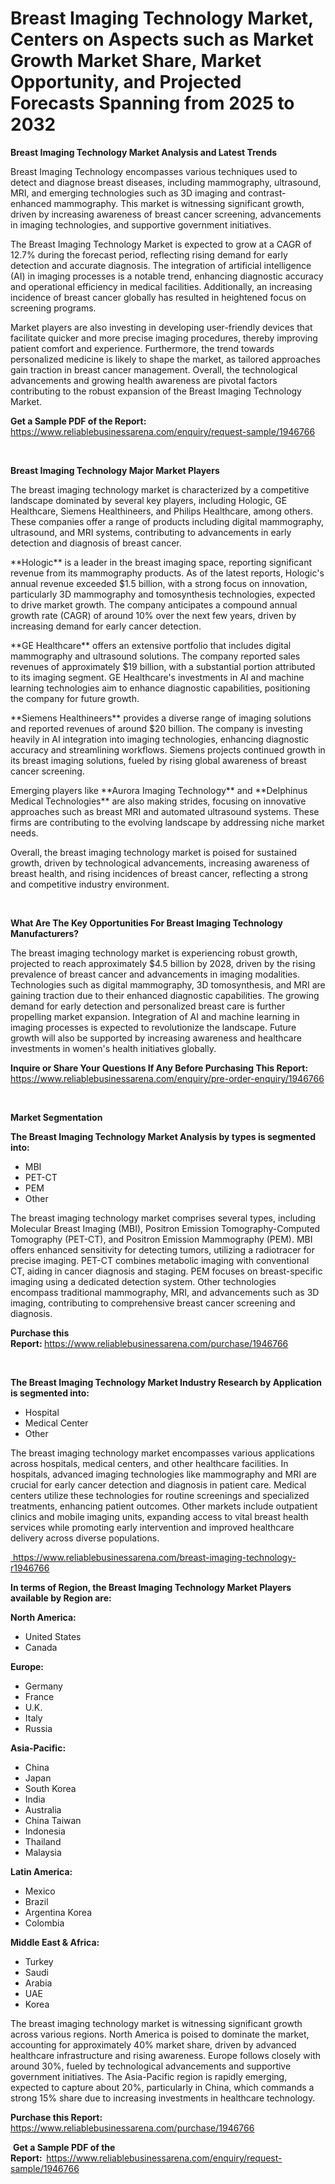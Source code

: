 <p><h1>Breast Imaging Technology Market, Centers on Aspects such as Market Growth Market Share, Market Opportunity, and Projected Forecasts Spanning from 2025 to 2032</h1></p><p><strong>Breast Imaging Technology Market Analysis and Latest Trends</strong></p>
<p><p>Breast Imaging Technology encompasses various techniques used to detect and diagnose breast diseases, including mammography, ultrasound, MRI, and emerging technologies such as 3D imaging and contrast-enhanced mammography. This market is witnessing significant growth, driven by increasing awareness of breast cancer screening, advancements in imaging technologies, and supportive government initiatives.</p><p>The Breast Imaging Technology Market is expected to grow at a CAGR of 12.7% during the forecast period, reflecting rising demand for early detection and accurate diagnosis. The integration of artificial intelligence (AI) in imaging processes is a notable trend, enhancing diagnostic accuracy and operational efficiency in medical facilities. Additionally, an increasing incidence of breast cancer globally has resulted in heightened focus on screening programs.</p><p>Market players are also investing in developing user-friendly devices that facilitate quicker and more precise imaging procedures, thereby improving patient comfort and experience. Furthermore, the trend towards personalized medicine is likely to shape the market, as tailored approaches gain traction in breast cancer management. Overall, the technological advancements and growing health awareness are pivotal factors contributing to the robust expansion of the Breast Imaging Technology Market.</p></p>
<p><strong>Get a Sample PDF of the Report:&nbsp;</strong> <a href="https://www.reliablebusinessarena.com/enquiry/request-sample/1946766?utm_campaign=3566&utm_medium=2&utm_source=Github&utm_content=ia&utm_term=13042025&utm_id=breast-imaging-technology">https://www.reliablebusinessarena.com/enquiry/request-sample/1946766</a></p>
<p>&nbsp;</p>
<p><strong>Breast Imaging Technology Major Market Players</strong></p>
<p><p>The breast imaging technology market is characterized by a competitive landscape dominated by several key players, including Hologic, GE Healthcare, Siemens Healthineers, and Philips Healthcare, among others. These companies offer a range of products including digital mammography, ultrasound, and MRI systems, contributing to advancements in early detection and diagnosis of breast cancer.</p><p>**Hologic** is a leader in the breast imaging space, reporting significant revenue from its mammography products. As of the latest reports, Hologic's annual revenue exceeded $1.5 billion, with a strong focus on innovation, particularly 3D mammography and tomosynthesis technologies, expected to drive market growth. The company anticipates a compound annual growth rate (CAGR) of around 10% over the next few years, driven by increasing demand for early cancer detection.</p><p>**GE Healthcare** offers an extensive portfolio that includes digital mammography and ultrasound solutions. The company reported sales revenues of approximately $19 billion, with a substantial portion attributed to its imaging segment. GE Healthcare's investments in AI and machine learning technologies aim to enhance diagnostic capabilities, positioning the company for future growth.</p><p>**Siemens Healthineers** provides a diverse range of imaging solutions and reported revenues of around $20 billion. The company is investing heavily in AI integration into imaging technologies, enhancing diagnostic accuracy and streamlining workflows. Siemens projects continued growth in its breast imaging solutions, fueled by rising global awareness of breast cancer screening.</p><p>Emerging players like **Aurora Imaging Technology** and **Delphinus Medical Technologies** are also making strides, focusing on innovative approaches such as breast MRI and automated ultrasound systems. These firms are contributing to the evolving landscape by addressing niche market needs.</p><p>Overall, the breast imaging technology market is poised for sustained growth, driven by technological advancements, increasing awareness of breast health, and rising incidences of breast cancer, reflecting a strong and competitive industry environment.</p></p>
<p>&nbsp;</p>
<p><strong>What Are The Key Opportunities For Breast Imaging Technology Manufacturers?</strong></p>
<p><p>The breast imaging technology market is experiencing robust growth, projected to reach approximately $4.5 billion by 2028, driven by the rising prevalence of breast cancer and advancements in imaging modalities. Technologies such as digital mammography, 3D tomosynthesis, and MRI are gaining traction due to their enhanced diagnostic capabilities. The growing demand for early detection and personalized breast care is further propelling market expansion. Integration of AI and machine learning in imaging processes is expected to revolutionize the landscape. Future growth will also be supported by increasing awareness and healthcare investments in women's health initiatives globally.</p></p>
<p><strong>Inquire or Share Your Questions If Any Before Purchasing This Report:</strong> <a href="https://www.reliablebusinessarena.com/enquiry/pre-order-enquiry/1946766?utm_campaign=3566&utm_medium=2&utm_source=Github&utm_content=ia&utm_term=13042025&utm_id=breast-imaging-technology">https://www.reliablebusinessarena.com/enquiry/pre-order-enquiry/1946766</a></p>
<p>&nbsp;</p>
<p><strong>Market Segmentation</strong></p>
<p><strong>The Breast Imaging Technology Market Analysis by types is segmented into:</strong></p>
<p><ul><li>MBI</li><li>PET-CT</li><li>PEM</li><li>Other</li></ul></p>
<p><p>The breast imaging technology market comprises several types, including Molecular Breast Imaging (MBI), Positron Emission Tomography-Computed Tomography (PET-CT), and Positron Emission Mammography (PEM). MBI offers enhanced sensitivity for detecting tumors, utilizing a radiotracer for precise imaging. PET-CT combines metabolic imaging with conventional CT, aiding in cancer diagnosis and staging. PEM focuses on breast-specific imaging using a dedicated detection system. Other technologies encompass traditional mammography, MRI, and advancements such as 3D imaging, contributing to comprehensive breast cancer screening and diagnosis.</p></p>
<p><strong>Purchase this Report:&nbsp;</strong><a href="https://www.reliablebusinessarena.com/purchase/1946766?utm_campaign=3566&utm_medium=2&utm_source=Github&utm_content=ia&utm_term=13042025&utm_id=breast-imaging-technology">https://www.reliablebusinessarena.com/purchase/1946766</a></p>
<p>&nbsp;</p>
<p><strong>The Breast Imaging Technology Market Industry Research by Application is segmented into:</strong></p>
<p><ul><li>Hospital</li><li>Medical Center</li><li>Other</li></ul></p>
<p><p>The breast imaging technology market encompasses various applications across hospitals, medical centers, and other healthcare facilities. In hospitals, advanced imaging technologies like mammography and MRI are crucial for early cancer detection and diagnosis in patient care. Medical centers utilize these technologies for routine screenings and specialized treatments, enhancing patient outcomes. Other markets include outpatient clinics and mobile imaging units, expanding access to vital breast health services while promoting early intervention and improved healthcare delivery across diverse populations.</p></p>
<p><a href="https://www.reliablebusinessarena.com/breast-imaging-technology-r1946766?utm_campaign=3566&utm_medium=2&utm_source=Github&utm_content=ia&utm_term=13042025&utm_id=breast-imaging-technology">&nbsp;https://www.reliablebusinessarena.com/breast-imaging-technology-r1946766</a></p>
<p><strong>In terms of Region, the Breast Imaging Technology Market Players available by Region are:</strong></p>
<p>
    <p> <strong> North America: </strong>
        <ul>
            <li>United States</li>
            <li>Canada</li>
        </ul>
        </p> 
    <p> <strong> Europe: </strong>
        <ul>
            <li>Germany</li>
            <li>France</li>
            <li>U.K.</li>
            <li>Italy</li>
            <li>Russia</li>
        </ul>
        </p> 
    <p> <strong> Asia-Pacific: </strong>
        <ul>
            <li>China</li>
            <li>Japan</li>
            <li>South Korea</li>
            <li>India</li>
            <li>Australia</li>
            <li>China Taiwan</li>
            <li>Indonesia</li>
            <li>Thailand</li>
            <li>Malaysia</li>
        </ul>
        </p> 
    <p> <strong> Latin America: </strong>
        <ul>
            <li>Mexico</li>
            <li>Brazil</li>
            <li>Argentina Korea</li>
            <li>Colombia</li>
        </ul>
        </p> 
    <p> <strong> Middle East & Africa: </strong>
        <ul>
            <li>Turkey</li>
            <li>Saudi</li>
            <li>Arabia</li>
            <li>UAE</li>
            <li>Korea</li>
        </ul>
    </p>
    </p>
<p><p>The breast imaging technology market is witnessing significant growth across various regions. North America is poised to dominate the market, accounting for approximately 40% market share, driven by advanced healthcare infrastructure and rising awareness. Europe follows closely with around 30%, fueled by technological advancements and supportive government initiatives. The Asia-Pacific region is rapidly emerging, expected to capture about 20%, particularly in China, which commands a strong 15% share due to increasing investments in healthcare technology.</p></p>
<p><strong>Purchase this Report: </strong><a href="https://www.reliablebusinessarena.com/purchase/1946766?utm_campaign=3566&utm_medium=2&utm_source=Github&utm_content=ia&utm_term=13042025&utm_id=breast-imaging-technology">https://www.reliablebusinessarena.com/purchase/1946766</a></p>
<p>&nbsp;<strong>Get a Sample PDF of the Report:&nbsp;&nbsp;</strong><a href="https://www.reliablebusinessarena.com/enquiry/request-sample/1946766?utm_campaign=3566&utm_medium=2&utm_source=Github&utm_content=ia&utm_term=13042025&utm_id=breast-imaging-technology">https://www.reliablebusinessarena.com/enquiry/request-sample/1946766</a></p>
<p><strong></strong></p>
<p><p></p><p></p><p></p></p>